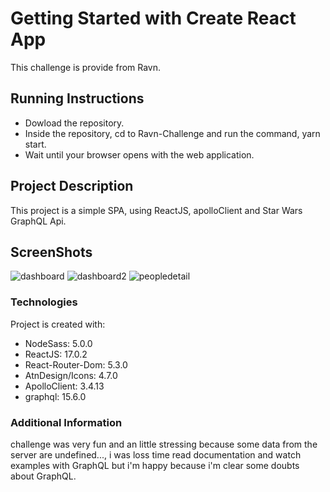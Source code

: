 # Getting Started with Create React App
This challenge is provide from Ravn.

## Running Instructions
- Dowload the repository.
- Inside the repository, cd to Ravn-Challenge and run the command, yarn start.
- Wait until your browser opens with the web application.

## Project Description

This project is a simple SPA, using ReactJS, apolloClient and Star Wars GraphQL Api.

## ScreenShots
![dashboard](https://user-images.githubusercontent.com/23530319/135341361-f74f2c5f-1b90-4417-8769-24a800da09cb.png)
![dashboard2](https://user-images.githubusercontent.com/23530319/135341365-c1689e1a-f86b-4bee-8ae3-1df6373688b5.png)
![peopledetail](https://user-images.githubusercontent.com/23530319/135341367-763fdfbc-ed53-4c11-b007-cb8b25928b7a.png)


### Technologies

Project is created with:
* NodeSass: 5.0.0
* ReactJS: 17.0.2
* React-Router-Dom: 5.3.0
* AtnDesign/Icons: 4.7.0
* ApolloClient: 3.4.13
* graphql: 15.6.0

### Additional Information
challenge was very fun and an little stressing because some data from the server are undefined...,  i was loss time read documentation and watch examples with GraphQL but i'm happy because i'm clear some doubts about GraphQL.

